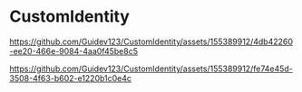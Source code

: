 # CustomIdentity



https://github.com/Guidev123/CustomIdentity/assets/155389912/4db42260-ee20-466e-9084-4aa0f45be8c5

https://github.com/Guidev123/CustomIdentity/assets/155389912/fe74e45d-3508-4f63-b602-e1220b1c0e4c




